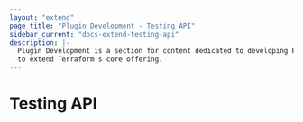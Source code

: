 ```yaml
---
layout: "extend"
page_title: "Plugin Development - Testing API"
sidebar_current: "docs-extend-testing-api"
description: |-
  Plugin Development is a section for content dedicated to developing Plugins
  to extend Terraform's core offering.
---
```


# Testing API
